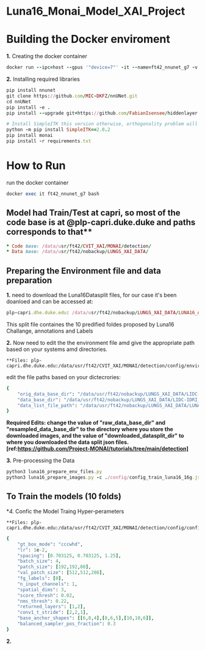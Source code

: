 # Luna16_Monai_Model_XAI_Project




# Building the Docker enviroment

**1.**  Creating the docker container 
```ruby  
docker run --ipc=host --gpus '"device=7"' -it --name=ft42_nnunet_g7 -v /home/ft42/:/Sharedfolder:z -v /local/:/local:z -v /image_data/:/image_data:z -v /image_data2/:/image_data2:z -v /data2/:/data2:z -v /data/:/data:z -v /ssd0/:/ssd0:z -v /net_data/:/net_data:z nvcr.io/nvidia/pytorch:21.12-py3

``` 
**2.**  Installing required libraries
```ruby
pip install nnunet
git clone https://github.com/MIC-DKFZ/nnUNet.git
cd nnUNet
pip install -e .
pip install --upgrade git+https://github.com/FabianIsensee/hiddenlayer.git@more_plotted_details#egg=hiddenlayer

# Install SimpleITK this version otherwise, orthogonality problem will occur and a few cases won't be predicted
python -m pip install SimpleITK==2.0.2
pip install monai
pip install -r requirements.txt

```


# How to Run
run the docker container 
```ruby
docker exec it ft42_nnunet_g7 bash 
```

## Model had Train/Test  at capri, so most of the code base is at @plp-capri.duke.duke and paths corresponds to that**
```ruby
* Code base: /data/usr/ft42/CVIT_XAI/MONAI/detection/
* Data base: /data/usr/ft42/nobackup/LUNGS_XAI_DATA/
```
## Preparing the Environment file and data preparation

**1.**  need to download the Luna16Datasplit files, for our case it's been doanloed and can be accessed at:
```ruby
plp-capri.dhe.duke.edu: /data/usr/ft42/nobackup/LUNGS_XAI_DATA/LUNA16_datasplit
```
This split file containes the 10 predified foldes proposed by Luna16 Challange, annotations and Labels

**2.**  Now need to edit the the environment file amd give the appropriate path based on your systems amd directories.
```
**Files: plp-capri.dhe.duke.edu:/data/usr/ft42/CVIT_XAI/MONAI/detection/config/environment_luna16_prepare.json**
```
edit the file paths based on your dictecrories:
```ruby
{
    "orig_data_base_dir": "/data/usr/ft42/nobackup/LUNGS_XAI_DATA/LIDC-IDRI",
    "data_base_dir": "/data/usr/ft42/nobackup/LUNGS_XAI_DATA/LIDC-IDRI_resample",
    "data_list_file_path": "/data/usr/ft42/nobackup/LUNGS_XAI_DATA/LUNA16_datasplit/mhd_original/dataset_fold0.json"
}
```

**Required Edits: change the value of "raw_data_base_dir" and "resampled_data_base_dir" to the directory where you store the downloaded images, and the value of "downloaded_datasplit_dir" to where you downloaded the data split json files. [ref:https://github.com/Project-MONAI/tutorials/tree/main/detection]**

**3.**  Pre-processing the Data
```ruby
python3 luna16_prepare_env_files.py
python3 luna16_prepare_images.py -c ./config/config_train_luna16_16g.json
```


## To Train the models (10 folds)

**4.*  Confic the Model Traing Hyper-perameters
```
**Files: plp-capri.dhe.duke.edu:/data/usr/ft42/CVIT_XAI/MONAI/detection/config/config_train_luna16_16g.json**
```
```ruby
{
	"gt_box_mode": "cccwhd",
	"lr": 1e-2,
	"spacing": [0.703125, 0.703125, 1.25],
	"batch_size": 4,
	"patch_size": [192,192,80],
	"val_patch_size": [512,512,208],
	"fg_labels": [0],
	"n_input_channels": 1,
	"spatial_dims": 3,
	"score_thresh": 0.02,
	"nms_thresh": 0.22,
	"returned_layers": [1,2],
	"conv1_t_stride": [2,2,1],
	"base_anchor_shapes": [[6,8,4],[8,6,5],[10,10,6]],
	"balanced_sampler_pos_fraction": 0.3
}

```


**2.**

